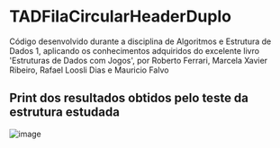 # TADFilaCircularHeaderDuplo
Código desenvolvido durante a disciplina de Algoritmos e Estrutura de Dados 1, aplicando os conhecimentos adquiridos do excelente livro 'Estruturas de Dados com Jogos', por Roberto Ferrari, Marcela Xavier Ribeiro, Rafael Loosli Dias e Mauricio Falvo

## Print dos resultados obtidos pelo teste da estrutura estudada
![image](https://github.com/LeonardoSanga/TADFilaCircularHeaderDuplo/assets/100099053/84fde93f-b8bd-4de8-b2a0-871d41f280f6)
